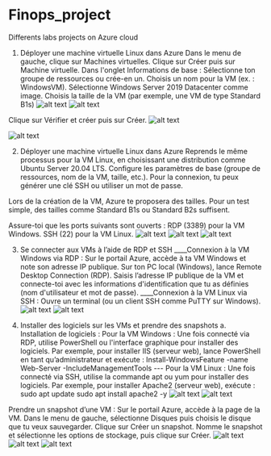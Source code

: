 # Finops_project
Differents labs projects on Azure cloud
1. Déployer une machine virtuelle Linux dans Azure
Dans le menu de gauche, clique sur Machines virtuelles.
Clique sur Créer puis sur Machine virtuelle.
Dans l'onglet Informations de base :
Sélectionne ton groupe de ressources ou crée-en un.
Choisis un nom pour la VM (ex. : WindowsVM).
Sélectionne Windows Server 2019 Datacenter comme image.
Choisis la taille de la VM (par exemple, une VM de type Standard B1s)
![alt text](<Capture d’écran 2024-10-02 à 10.16.59.png>)
![alt text](<Capture d’écran 2024-10-02 à 10.14.22.png>)

Clique sur Vérifier et créer puis sur Créer.
![alt text](<Capture d’écran 2024-10-02 à 10.15.46.png>)

![alt text](<Capture d’écran 2024-10-02 à 10.17.09.png>)


2. Déployer une machine virtuelle Linux dans Azure
Reprends le même processus pour la VM Linux, en choisissant une distribution comme Ubuntu Server 20.04 LTS.
Configure les paramètres de base (groupe de ressources, nom de la VM, taille, etc.).
Pour la connexion, tu peux générer une clé SSH ou utiliser un mot de passe.

Lors de la création de la VM, Azure te proposera des tailles. Pour un test simple, des tailles comme Standard B1s ou Standard B2s suffisent.

Assure-toi que les ports suivants sont ouverts :
RDP (3389) pour la VM Windows.
SSH (22) pour la VM Linux.
![alt text](<Capture d’écran 2024-10-02 à 10.27.34.png>)
![alt text](<Capture d’écran 2024-10-02 à 10.27.52.png>)
![alt text](<Capture d’écran 2024-10-02 à 10.29.00.png>)


3. Se connecter aux VMs à l’aide de RDP et SSH
____Connexion à la VM Windows via RDP :
Sur le portail Azure, accède à ta VM Windows et note son adresse IP publique.
Sur ton PC local (Windows), lance Remote Desktop Connection (RDP).
Saisis l’adresse IP publique de la VM et connecte-toi avec les informations d'identification que tu as définies (nom d'utilisateur et mot de passe).
____Connexion à la VM Linux via SSH :
Ouvre un terminal (ou un client SSH comme PuTTY sur Windows).
![alt text](<Capture d’écran 2024-10-02 à 10.37.14.png>)
![alt text](<Capture d’écran 2024-10-02 à 10.37.27.png>)

4. Installer des logiciels sur les VMs et prendre des snapshots
a. Installation de logiciels :
Pour la VM Windows :
Une fois connecté via RDP, utilise PowerShell ou l'interface graphique pour installer des logiciels.
Par exemple, pour installer IIS (serveur web), lance PowerShell en tant qu’administrateur et exécute :
Install-WindowsFeature -name Web-Server -IncludeManagementTools
--- Pour la VM Linux :
Une fois connecté via SSH, utilise la commande apt ou yum pour installer des logiciels.
Par exemple, pour installer Apache2 (serveur web), exécute :
sudo apt update
sudo apt install apache2 -y
![alt text](<Capture d’écran 2024-10-02 à 10.40.42.png>)
![alt text](<Capture d’écran 2024-10-02 à 10.41.34.png>)


Prendre un snapshot d’une VM :
Sur le portail Azure, accède à la page de la VM.
Dans le menu de gauche, sélectionne Disques puis choisis le disque que tu veux sauvegarder.
Clique sur Créer un snapshot.
Nomme le snapshot et sélectionne les options de stockage, puis clique sur Créer.
![alt text](<Capture d’écran 2024-10-02 à 10.47.40.png>)
![alt text](<Capture d’écran 2024-10-02 à 10.50.27.png>)
![alt text](<Capture d’écran 2024-10-02 à 10.51.10.png>)